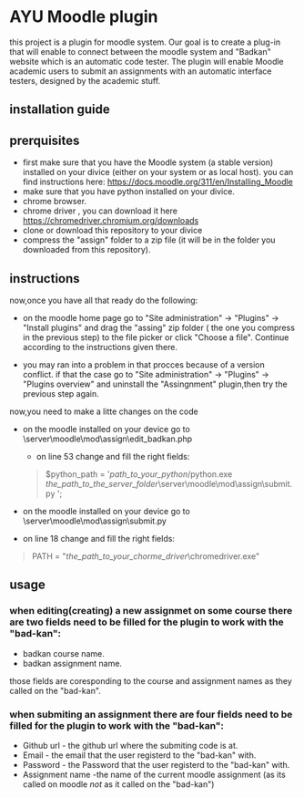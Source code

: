 # AYU Moodle plugin

this project is a plugin for moodle system.
Our goal is to create a plug-in that will enable to connect between the moodle system and "Badkan" website which is an automatic code tester.
The plugin will enable Moodle academic users to submit an assignments with an automatic interface testers, designed by the academic stuff.

## installation guide

## prerquisites
- first make sure that you have the Moodle system (a stable version) installed on your divice (either on your system or as local host).
  you can find instructions here: https://docs.moodle.org/311/en/Installing_Moodle
- make sure that you have python installed on your divice.
- chrome browser.
- chrome driver , you can download it here https://chromedriver.chromium.org/downloads
- clone or download this repository to your divice
- compress the "assign" folder to a zip file (it will be in the folder you downloaded from this repository).

## instructions
now,once you have all that ready do the following:
 
 - on the moodle home page go to "Site administration" -> "Plugins" -> "Install plugins"
   and drag the "assing" zip folder ( the one you compress in the previous step) to the file picker or click "Choose a file".
   Continue according to the instructions given there.
   
 - you may ran into a problem in that procces because of a version conflict.
   if that the case go to "Site administration" -> "Plugins" -> "Plugins overview"
   and uninstall the "Assingnment" plugin,then try the previous step again.
   
now,you need to make a litte changes on the code
 - on the moodle installed on your device go to \server\moodle\mod\assign\edit_badkan.php 
   - on line 53 change and fill the right fields:
    > $python_path = '*path_to_your_python*/python.exe     *the_path_to_the_server_folder*\server\moodle\mod\assign\submit.py ';
     
 -  on the moodle installed on your device go to \server\moodle\mod\assign\submit.py
   - on line 18 change and fill the right fields:
   > PATH = "*the_path_to_your_chorme_driver*\chromedriver.exe"
   
## usage
  ### when editing(creating) a new assignmet on some course there are two fields need to be filled for the plugin to work with the "bad-kan":
   - badkan course name.
   - badkan assignment name.
   
  those fields are coresponding to the course and assignment names as they called on the "bad-kan".
  
  ### when submiting an assignment there are four fields need to be filled for the plugin to work with the "bad-kan":
   - Github url - the github url where the submiting code is at.
   - Email - the email that the user registerd to the "bad-kan" with.
   - Password - the Password that the user registerd to the "bad-kan" with.
   -  Assignment name -the name of the current moodle assignment (as its called on moodle *not* as it called on the "bad-kan") 


   
   
 
   

    


 
 

